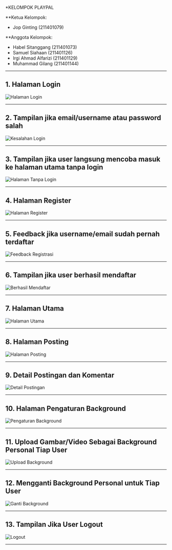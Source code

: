 *KELOMPOK PLAYPAL

 **Ketua Kelompok:
- Jop Ginting (211401079)

**Anggota Kelompok:
- Habel Sitanggang (211401073)  
- Samuel Siahaan (211401126)  
- Irgi Ahmad Alfarizi (211401129)  
- Muhammad Gilang (211401144)  

---

## **1. Halaman Login**  
![Halaman Login](https://github.com/user-attachments/assets/57c5189d-99bc-40eb-9257-f2d738caa7f7)

---

## **2. Tampilan jika email/username atau password salah**  
![Kesalahan Login](https://github.com/user-attachments/assets/eba0ef4e-071a-40b5-ad0d-a37a6f1cc7e6)

---

## **3. Tampilan jika user langsung mencoba masuk ke halaman utama tanpa login**  
![Halaman Tanpa Login](https://github.com/user-attachments/assets/74405694-48ca-4a27-9657-e2461801eba7)

---

## **4. Halaman Register**  
![Halaman Register](https://github.com/user-attachments/assets/4e7709d5-b26e-448c-92b7-d34899bdabe3)

---

## **5. Feedback jika username/email sudah pernah terdaftar**  
![Feedback Registrasi](https://github.com/user-attachments/assets/ef6348fe-f6ac-4eda-8629-0a706ddd576d)

---

## **6. Tampilan jika user berhasil mendaftar**  
![Berhasil Mendaftar](https://github.com/user-attachments/assets/c7f1dfe6-91e4-40f2-88e4-0864528d1c8c)

---

## **7. Halaman Utama**  
![Halaman Utama](https://github.com/user-attachments/assets/66e05c58-d179-4433-a556-19b4669de41f)

---

## **8. Halaman Posting**  
![Halaman Posting](https://github.com/user-attachments/assets/53e68ecb-b38d-47e6-beb0-30273530fb34)

---

## **9. Detail Postingan dan Komentar**  
![Detail Postingan](https://github.com/user-attachments/assets/6600726b-053a-4079-b5bc-e039dfef1fe2)

---

## **10. Halaman Pengaturan Background**  
![Pengaturan Background](https://github.com/user-attachments/assets/dbffc933-3eba-4dd4-864c-3d52a563f41e)

---

## **11. Upload Gambar/Video Sebagai Background Personal Tiap User**  
![Upload Background](https://github.com/user-attachments/assets/5c743907-b624-4e8b-a8fe-0a61cfddb5d7)

---

## **12. Mengganti Background Personal untuk Tiap User**  
![Ganti Background](https://github.com/user-attachments/assets/005696f4-a710-40c9-97c6-cb899544bbf4)

---

## **13. Tampilan Jika User Logout**  
![Logout](https://github.com/user-attachments/assets/f4a405d0-1d4b-49d1-bc43-ef233f3b7262)

---
